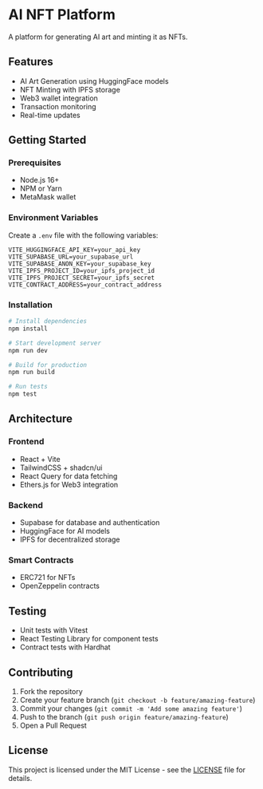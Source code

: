 # AI NFT Platform

A platform for generating AI art and minting it as NFTs.

## Features

- AI Art Generation using HuggingFace models
- NFT Minting with IPFS storage
- Web3 wallet integration
- Transaction monitoring
- Real-time updates

## Getting Started

### Prerequisites

- Node.js 16+
- NPM or Yarn
- MetaMask wallet

### Environment Variables

Create a `.env` file with the following variables:

```env
VITE_HUGGINGFACE_API_KEY=your_api_key
VITE_SUPABASE_URL=your_supabase_url
VITE_SUPABASE_ANON_KEY=your_supabase_key
VITE_IPFS_PROJECT_ID=your_ipfs_project_id
VITE_IPFS_PROJECT_SECRET=your_ipfs_secret
VITE_CONTRACT_ADDRESS=your_contract_address
```

### Installation

```bash
# Install dependencies
npm install

# Start development server
npm run dev

# Build for production
npm run build

# Run tests
npm test
```

## Architecture

### Frontend

- React + Vite
- TailwindCSS + shadcn/ui
- React Query for data fetching
- Ethers.js for Web3 integration

### Backend

- Supabase for database and authentication
- HuggingFace for AI models
- IPFS for decentralized storage

### Smart Contracts

- ERC721 for NFTs
- OpenZeppelin contracts

## Testing

- Unit tests with Vitest
- React Testing Library for component tests
- Contract tests with Hardhat

## Contributing

1. Fork the repository
2. Create your feature branch (`git checkout -b feature/amazing-feature`)
3. Commit your changes (`git commit -m 'Add some amazing feature'`)
4. Push to the branch (`git push origin feature/amazing-feature`)
5. Open a Pull Request

## License

This project is licensed under the MIT License - see the [LICENSE](LICENSE) file for details.
